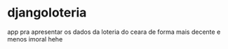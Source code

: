 djangoloteria
=============

app pra apresentar os dados da loteria do ceara de forma mais decente e menos imoral hehe